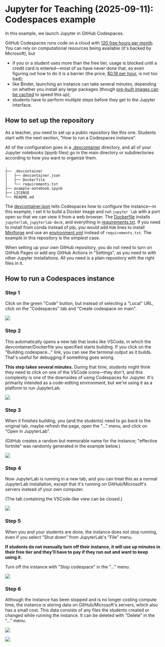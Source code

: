 # Jupyter for Teaching (2025-09-11): Codespaces example

In this example, we launch Jupyter in GitHub Codespaces.

GitHub Codespaces runs code on a cloud with [120 free hours per month](https://docs.github.com/en/billing/concepts/product-billing/github-codespaces#free-and-billed-use-by-personal-accounts). You can rely on computational resources being available (it's backed by Microsoft), but
* if you or a student uses more than the free tier, usage is blocked until a credit card is entered—most of us have never done that, so even figuring out how to do it is a barrier (the price, [$0.18 per hour](https://github.com/pricing/calculator?feature=codespaces), is not too bad);
* like Binder, launching an instance can take several minutes, depending on whether you install any large packages (though [pre-built images can be cached](https://docs.github.com/en/packages/learn-github-packages/configuring-a-packages-access-control-and-visibility#ensuring-github-codespaces-access-to-your-package) to speed this up);
* students have to perform multiple steps before they get to the Jupyter interface.

## How to set up the repository

As a teacher, you need to set up a public repository like this one. Students start with the next section, "How to run a Codespaces instance".

All of the configuration goes in a [.devcontainer](https://github.com/jpivarski-talks/2025-09-11-jupyter-for-teaching-codespaces/tree/main/.devcontainer) directory, and all of your Jupyter notebooks (ipynb files) go in the main directory or subdirectories according to how you want to organize them.

```
.
├── .devcontainer
│   ├── devcontainer.json
│   ├── Dockerfile
│   └── requirements.txt
├── example-notebook.ipynb
├── LICENSE
└── README.md
```

The [devcontainer.json](https://github.com/jpivarski-talks/2025-09-11-jupyter-for-teaching-codespaces/blob/main/.devcontainer/devcontainer.json) tells Codespaces how to configure the instance—in this example, I set it to build a Docker image and run `jupyter lab` with a port open so that we can view it from a web browser. The [Dockerfile](https://github.com/jpivarski-talks/2025-09-11-jupyter-for-teaching-codespaces/blob/main/.devcontainer/Dockerfile) installs `jupyterlab`, `jupyterlab-deck`, and everything in [requirements.txt](https://github.com/jpivarski-talks/2025-09-11-jupyter-for-teaching-codespaces/blob/main/.devcontainer/requirements.txt). If you need to install from conda instead of pip, you would add `RUN` lines to install [Miniforge](https://conda-forge.org/download/) and use an [environment.yml](https://docs.conda.io/projects/conda/en/latest/user-guide/tasks/manage-environments.html) instead of `requirements.txt`. The example in this repository is the _simplest_ case.

When setting up your own GitHub repository, you do not need to turn on GitHub Pages or add any GitHub Actions in "Settings", as you need to with other Jupyter installations. All you need is a plain repository with the right files in it.

## How to run a Codespaces instance

### Step 1

Click on the green "Code" button, but instead of selecting a "Local" URL, click on the "Codespaces" tab and "Create codespace on main".

![](img/create-codespace.png)

### Step 2

This automatically opens a new tab that looks like VSCode, in which the devcontainer/Dockerfile you specified starts building. If you click on the "Building codespace..." link, you can see the terminal output as it builds. That's useful for debugging if something goes wrong.

**This step takes several minutes.** During that time, students might think they need to click on one of the VSCode icons—they don't, and this complexity is one of the downsides of using Codespaces for Jupyter. It's primarily intended as a code-editing environment, but we're using it as a platform to run JupyterLab.

![](img/building-codespaces.png)

### Step 3

When it finishes building, you (and the students) need to _go back_ to the original tab, maybe refresh the page, open the "..." menu, and click on "Open in JupyterLab".

(GitHub creates a random but memorable name for the instance; "effective fortnite" was randomly generated in the example below.)

![](img/open-in-jupyterlab.png)

### Step 4

Now JupyterLab is running in a new tab, and you can treat this as a normal JupyterLab installation, except that it's running on GitHub/Microsoft's servers instead of your own computer.

(The tab containing the VSCode-like view can be closed.)

![](img/jupyter-is-running.png)

### Step 5

When you and your students are done, the instance does not stop running, even if you select "Shut down" from JupyterLab's "File" menu.

**If students do not manually turn off their instance, it will use up minutes in their free tier and they'll have to pay if they run out and want to keep using it.**

Turn off the instance with "Stop codespace" in the "..." menu.

![](img/stop-codespace.png)

### Step 6

Although the instance has been stopped and is no longer costing compute time, the instance is storing data on GitHub/Microsoft's servers, which also has a small cost. This data consists of any files the students created or changed while running the instance. It can be deleted with "Delete" in the "..." menu.

![](img/delete-codespace.png)

![](img/are-you-sure.png)
